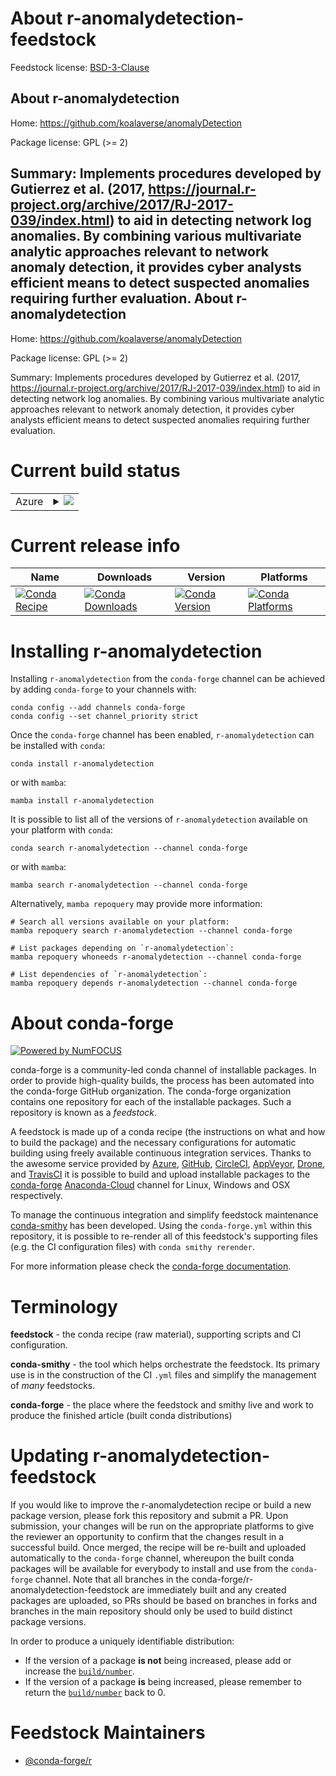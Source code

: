 About r-anomalydetection-feedstock
==================================

Feedstock license: [BSD-3-Clause](https://github.com/conda-forge/r-anomalydetection-feedstock/blob/main/LICENSE.txt)

About r-anomalydetection
------------------------

Home: https://github.com/koalaverse/anomalyDetection

Package license: GPL (>= 2)

Summary: Implements procedures developed by Gutierrez et al. (2017, <https://journal.r-project.org/archive/2017/RJ-2017-039/index.html>)  to aid in detecting network log anomalies. By combining various multivariate  analytic approaches relevant to network anomaly detection, it provides cyber  analysts efficient means to detect suspected anomalies requiring further evaluation.
About r-anomalydetection
------------------------

Home: https://github.com/koalaverse/anomalyDetection

Package license: GPL (>= 2)

Summary: Implements procedures developed by Gutierrez et al. (2017, <https://journal.r-project.org/archive/2017/RJ-2017-039/index.html>)  to aid in detecting network log anomalies. By combining various multivariate  analytic approaches relevant to network anomaly detection, it provides cyber  analysts efficient means to detect suspected anomalies requiring further evaluation.

Current build status
====================


<table>
    
  <tr>
    <td>Azure</td>
    <td>
      <details>
        <summary>
          <a href="https://dev.azure.com/conda-forge/feedstock-builds/_build/latest?definitionId=3321&branchName=main">
            <img src="https://dev.azure.com/conda-forge/feedstock-builds/_apis/build/status/r-anomalydetection-feedstock?branchName=main">
          </a>
        </summary>
        <table>
          <thead><tr><th>Variant</th><th>Status</th></tr></thead>
          <tbody><tr>
              <td>linux_64_r_base4.2</td>
              <td>
                <a href="https://dev.azure.com/conda-forge/feedstock-builds/_build/latest?definitionId=3321&branchName=main">
                  <img src="https://dev.azure.com/conda-forge/feedstock-builds/_apis/build/status/r-anomalydetection-feedstock?branchName=main&jobName=linux&configuration=linux%20linux_64_r_base4.2" alt="variant">
                </a>
              </td>
            </tr><tr>
              <td>linux_64_r_base4.3</td>
              <td>
                <a href="https://dev.azure.com/conda-forge/feedstock-builds/_build/latest?definitionId=3321&branchName=main">
                  <img src="https://dev.azure.com/conda-forge/feedstock-builds/_apis/build/status/r-anomalydetection-feedstock?branchName=main&jobName=linux&configuration=linux%20linux_64_r_base4.3" alt="variant">
                </a>
              </td>
            </tr><tr>
              <td>osx_64_r_base4.2</td>
              <td>
                <a href="https://dev.azure.com/conda-forge/feedstock-builds/_build/latest?definitionId=3321&branchName=main">
                  <img src="https://dev.azure.com/conda-forge/feedstock-builds/_apis/build/status/r-anomalydetection-feedstock?branchName=main&jobName=osx&configuration=osx%20osx_64_r_base4.2" alt="variant">
                </a>
              </td>
            </tr><tr>
              <td>osx_64_r_base4.3</td>
              <td>
                <a href="https://dev.azure.com/conda-forge/feedstock-builds/_build/latest?definitionId=3321&branchName=main">
                  <img src="https://dev.azure.com/conda-forge/feedstock-builds/_apis/build/status/r-anomalydetection-feedstock?branchName=main&jobName=osx&configuration=osx%20osx_64_r_base4.3" alt="variant">
                </a>
              </td>
            </tr><tr>
              <td>win_64</td>
              <td>
                <a href="https://dev.azure.com/conda-forge/feedstock-builds/_build/latest?definitionId=3321&branchName=main">
                  <img src="https://dev.azure.com/conda-forge/feedstock-builds/_apis/build/status/r-anomalydetection-feedstock?branchName=main&jobName=win&configuration=win%20win_64_" alt="variant">
                </a>
              </td>
            </tr>
          </tbody>
        </table>
      </details>
    </td>
  </tr>
</table>

Current release info
====================

| Name | Downloads | Version | Platforms |
| --- | --- | --- | --- |
| [![Conda Recipe](https://img.shields.io/badge/recipe-r--anomalydetection-green.svg)](https://anaconda.org/conda-forge/r-anomalydetection) | [![Conda Downloads](https://img.shields.io/conda/dn/conda-forge/r-anomalydetection.svg)](https://anaconda.org/conda-forge/r-anomalydetection) | [![Conda Version](https://img.shields.io/conda/vn/conda-forge/r-anomalydetection.svg)](https://anaconda.org/conda-forge/r-anomalydetection) | [![Conda Platforms](https://img.shields.io/conda/pn/conda-forge/r-anomalydetection.svg)](https://anaconda.org/conda-forge/r-anomalydetection) |

Installing r-anomalydetection
=============================

Installing `r-anomalydetection` from the `conda-forge` channel can be achieved by adding `conda-forge` to your channels with:

```
conda config --add channels conda-forge
conda config --set channel_priority strict
```

Once the `conda-forge` channel has been enabled, `r-anomalydetection` can be installed with `conda`:

```
conda install r-anomalydetection
```

or with `mamba`:

```
mamba install r-anomalydetection
```

It is possible to list all of the versions of `r-anomalydetection` available on your platform with `conda`:

```
conda search r-anomalydetection --channel conda-forge
```

or with `mamba`:

```
mamba search r-anomalydetection --channel conda-forge
```

Alternatively, `mamba repoquery` may provide more information:

```
# Search all versions available on your platform:
mamba repoquery search r-anomalydetection --channel conda-forge

# List packages depending on `r-anomalydetection`:
mamba repoquery whoneeds r-anomalydetection --channel conda-forge

# List dependencies of `r-anomalydetection`:
mamba repoquery depends r-anomalydetection --channel conda-forge
```


About conda-forge
=================

[![Powered by
NumFOCUS](https://img.shields.io/badge/powered%20by-NumFOCUS-orange.svg?style=flat&colorA=E1523D&colorB=007D8A)](https://numfocus.org)

conda-forge is a community-led conda channel of installable packages.
In order to provide high-quality builds, the process has been automated into the
conda-forge GitHub organization. The conda-forge organization contains one repository
for each of the installable packages. Such a repository is known as a *feedstock*.

A feedstock is made up of a conda recipe (the instructions on what and how to build
the package) and the necessary configurations for automatic building using freely
available continuous integration services. Thanks to the awesome service provided by
[Azure](https://azure.microsoft.com/en-us/services/devops/), [GitHub](https://github.com/),
[CircleCI](https://circleci.com/), [AppVeyor](https://www.appveyor.com/),
[Drone](https://cloud.drone.io/welcome), and [TravisCI](https://travis-ci.com/)
it is possible to build and upload installable packages to the
[conda-forge](https://anaconda.org/conda-forge) [Anaconda-Cloud](https://anaconda.org/)
channel for Linux, Windows and OSX respectively.

To manage the continuous integration and simplify feedstock maintenance
[conda-smithy](https://github.com/conda-forge/conda-smithy) has been developed.
Using the ``conda-forge.yml`` within this repository, it is possible to re-render all of
this feedstock's supporting files (e.g. the CI configuration files) with ``conda smithy rerender``.

For more information please check the [conda-forge documentation](https://conda-forge.org/docs/).

Terminology
===========

**feedstock** - the conda recipe (raw material), supporting scripts and CI configuration.

**conda-smithy** - the tool which helps orchestrate the feedstock.
                   Its primary use is in the construction of the CI ``.yml`` files
                   and simplify the management of *many* feedstocks.

**conda-forge** - the place where the feedstock and smithy live and work to
                  produce the finished article (built conda distributions)


Updating r-anomalydetection-feedstock
=====================================

If you would like to improve the r-anomalydetection recipe or build a new
package version, please fork this repository and submit a PR. Upon submission,
your changes will be run on the appropriate platforms to give the reviewer an
opportunity to confirm that the changes result in a successful build. Once
merged, the recipe will be re-built and uploaded automatically to the
`conda-forge` channel, whereupon the built conda packages will be available for
everybody to install and use from the `conda-forge` channel.
Note that all branches in the conda-forge/r-anomalydetection-feedstock are
immediately built and any created packages are uploaded, so PRs should be based
on branches in forks and branches in the main repository should only be used to
build distinct package versions.

In order to produce a uniquely identifiable distribution:
 * If the version of a package **is not** being increased, please add or increase
   the [``build/number``](https://docs.conda.io/projects/conda-build/en/latest/resources/define-metadata.html#build-number-and-string).
 * If the version of a package **is** being increased, please remember to return
   the [``build/number``](https://docs.conda.io/projects/conda-build/en/latest/resources/define-metadata.html#build-number-and-string)
   back to 0.

Feedstock Maintainers
=====================

* [@conda-forge/r](https://github.com/conda-forge/r/)

